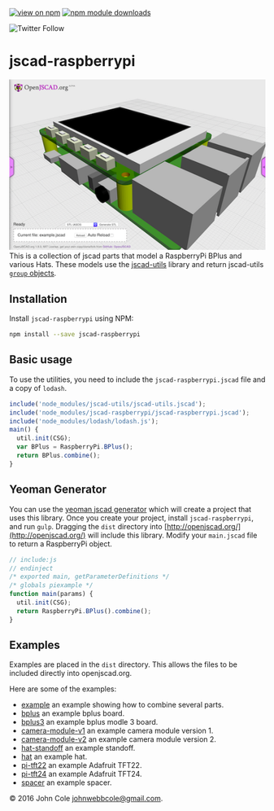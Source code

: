 [![view on npm](http://img.shields.io/npm/v/jscad-raspberrypi.svg)](https://www.npmjs.org/package/jscad-raspberrypi) [![npm module downloads](http://img.shields.io/npm/dt/jscad-raspberrypi.svg)](https://www.npmjs.org/package/jscad-raspberrypi)

![Twitter Follow](https://img.shields.io/twitter/follow/johnwebbcole?label=Follow&style=social)

# jscad-raspberrypi

![bplus example](./images/jscad-raspberrypi.png)
This is a collection of jscad parts that model a RaspberryPi BPlus and various Hats. These models use the [jscad-utils](https://github.com/johnwebbcole/jscad-utils) library and return jscad-utils [`group` objects](https://github.com/johnwebbcole/jscad-utils#utilgroupnames-objects--object).

## Installation

Install `jscad-raspberrypi` using NPM:

```bash
npm install --save jscad-raspberrypi
```

## Basic usage

To use the utilities, you need to include the `jscad-raspberrypi.jscad` file and a copy of `lodash`.

```javascript
include('node_modules/jscad-utils/jscad-utils.jscad');
include('node_modules/jscad-raspberrypi/jscad-raspberrypi.jscad');
include('node_modules/lodash/lodash.js');
main() {
  util.init(CSG);
  var BPlus = RaspberryPi.BPlus();
  return BPlus.combine();
}
```

## Yeoman Generator

You can use the [yeoman jscad generator](https://www.npmjs.com/package/generator-jscad) which will create a project that uses this library.
Once you create your project, install `jscad-raspberrypi`, and run `gulp`. Dragging the `dist` directory into [http://openjscad.org/](http://openjscad.org/) will include this library.
Modify your `main.jscad` file to return a RaspberryPi object.

```javascript
// include:js
// endinject
/* exported main, getParameterDefinitions */
/* globals piexample */
function main(params) {
  util.init(CSG);
  return RaspberryPi.BPlus().combine();
}
```

## Examples

Examples are placed in the `dist` directory. This allows the files to be included directly into openjscad.org.

Here are some of the examples:

- [example](http://openjscad.org/#https://gitlab.com/johnwebbcole/jscad-raspberrypi/raw/master/dist/examples/example.jscad) an example showing how to combine several parts.
- [bplus](http://openjscad.org/#https://gitlab.com/johnwebbcole/jscad-raspberrypi/raw/master/dist/examples/bplus.jscad) an example bplus board.
- [bplus3](http://openjscad.org/#https://gitlab.com/johnwebbcole/jscad-raspberrypi/raw/master/dist/examples/bplus3.jscad) an example bplus modle 3 board.
- [camera-module-v1](http://openjscad.org/#https://gitlab.com/johnwebbcole/jscad-raspberrypi/raw/master/dist/examples/camera-module-v1.jscad) an example camera module version 1.
- [camera-module-v2](http://openjscad.org/#https://gitlab.com/johnwebbcole/jscad-raspberrypi/raw/master/dist/examples/camera-module-v2.jscad) an example camera module version 2.
- [hat-standoff](http://openjscad.org/#https://gitlab.com/johnwebbcole/jscad-raspberrypi/raw/master/dist/examples/hat-standoff.jscad) an example standoff.
- [hat](http://openjscad.org/#https://gitlab.com/johnwebbcole/jscad-raspberrypi/raw/master/dist/examples/hat.jscad) an example hat.
- [pi-tft22](http://openjscad.org/#https://gitlab.com/johnwebbcole/jscad-raspberrypi/raw/master/dist/examples/pi-tft22.jscad) an example Adafruit TFT22.
- [pi-tft24](http://openjscad.org/#https://gitlab.com/johnwebbcole/jscad-raspberrypi/raw/master/dist/examples/pi-tft24.jscad) an example Adafruit TFT24.
- [spacer](http://openjscad.org/#https://gitlab.com/johnwebbcole/jscad-raspberrypi/raw/master/dist/examples/spacer.jscad) an example spacer.

&copy; 2016 John Cole <johnwebbcole@gmail.com>.

